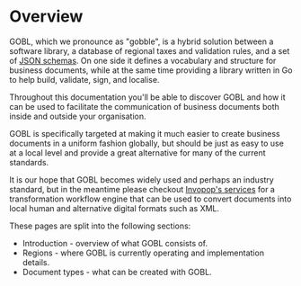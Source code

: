 # Overview

GOBL, which we pronounce as "gobble", is a hybrid solution between a software library, a database of regional taxes and validation rules, and a set of [JSON schemas](https://json-schema.org). On one side it defines a vocabulary and structure for business documents, while at the same time providing a library written in Go to help build, validate, sign, and localise.

Throughout this documentation you'll be able to discover GOBL and how it can be used to facilitate the communication of business documents both inside and outside your organisation.

GOBL is specifically targeted at making it much easier to create business documents in a uniform fashion globally, but should be just as easy to use at a local level and provide a great alternative for many of the current standards.

It is our hope that GOBL becomes widely used and perhaps an industry standard, but in the meantime please checkout [Invopop's services](https://invopop.com) for a transformation workflow engine that can be used to convert documents into local human and alternative digital formats such as XML.

These pages are split into the following sections:

* Introduction - overview of what GOBL consists of.
* Regions - where GOBL is currently operating and implementation details.
* Document types - what can be created with GOBL.
